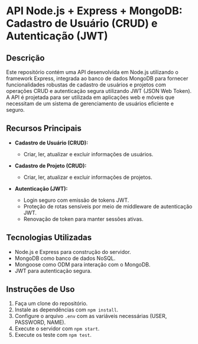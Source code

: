 # API Node.js + Express + MongoDB: Cadastro de Usuário (CRUD) e Autenticação (JWT)

## Descrição

Este repositório contém uma API desenvolvida em Node.js utilizando o framework Express, integrada ao banco de dados MongoDB para fornecer funcionalidades robustas de cadastro de usuários e projetos com operações CRUD e autenticação segura utilizando JWT (JSON Web Token). A API é projetada para ser utilizada em aplicações web e móveis que necessitam de um sistema de gerenciamento de usuários eficiente e seguro.

## Recursos Principais

- **Cadastro de Usuário (CRUD):**
  - Criar, ler, atualizar e excluir informações de usuários.

- **Cadastro de Projeto (CRUD):**
  - Criar, ler, atualizar e excluir informações de projetos.

- **Autenticação (JWT):**
  - Login seguro com emissão de tokens JWT.
  - Proteção de rotas sensíveis por meio de middleware de autenticação JWT.
  - Renovação de token para manter sessões ativas.

## Tecnologias Utilizadas

- Node.js e Express para construção do servidor.
- MongoDB como banco de dados NoSQL.
- Mongoose como ODM para interação com o MongoDB.
- JWT para autenticação segura.

## Instruções de Uso

1. Faça um clone do repositório.
2. Instale as dependências com `npm install`.
3. Configure o arquivo `.env` com as variáveis necessárias (USER, PASSWORD, NAME).
4. Execute o servidor com `npm start`.
5. Execute os teste com `npm test`.